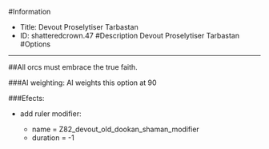#Information
 - Title: Devout Proselytiser Tarbastan
 - ID: shatteredcrown.47
#Description
Devout Proselytiser Tarbastan
#Options

___
##All orcs must embrace the true faith.

###AI weighting:
AI weights this option at 90


###Efects:<ul><li>add ruler modifier:</li><ul><li>name = Z82_devout_old_dookan_shaman_modifier</li><li>duration = -1</li></ul></ul>
